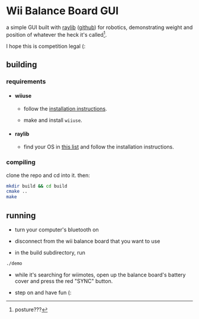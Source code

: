 # Wii Balance Board GUI

a simple GUI built with [raylib](https://raylib.com) ([github](https://github.com/raysan5/raylib/releases)) for robotics, demonstrating weight and position of whatever the heck it's called[^1].

I hope this is competition legal (:

## building

### requirements

- #### wiiuse

  - follow the [installation instructions](https://github.com/wiiuse/wiiuse?tab=readme-ov-file#platforms-and-dependencies).

  - make and install `wiiuse`.

- #### raylib

  - find your OS in [this list](https://www.raylib.com/#supported-platforms) and follow the installation instructions.

### compiling

clone the repo and cd into it. then:

```bash
mkdir build && cd build
cmake ..
make
```

## running

- turn your computer's bluetooth on

- disconnect from the wii balance board that you want to use

- in the build subdirectory, run

```bash
./demo
```

- while it's searching for wiimotes, open up the balance board's battery cover and press the red "SYNC" button.

- step on and have fun (:

[^1]: posture???
